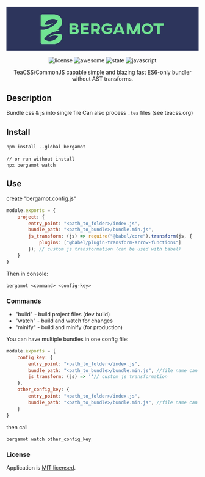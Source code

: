 <p align="center">
    <img alt="Bergamot" title="Bergamot" src="/images/bergamot.jpg">
</p>

<p align="center">
    <img alt="license" src="https://img.shields.io/badge/license-MIT-blue.svg">
    <img alt="awesome" src="https://camo.githubusercontent.com/fef0a78bf2b1b477ba227914e3eff273d9b9713d/68747470733a2f2f696d672e736869656c64732e696f2f62616467652f617765736f6d652533462d796573212d627269676874677265656e2e737667">
    <img alt="state" src="https://img.shields.io/badge/state-success-lightgrey">
    <img alt="javascript" src="https://img.shields.io/badge/javascript-+-green">
</p>

<p align="center">
    TeaCSS/CommonJS capable simple and blazing fast ES6-only bundler without AST transforms.
</p>


## Description
Bundle css & js into single file
Can also process `.tea` files (see teacss.org)

## Install
```
npm install --global bergamot 

// or run without install
npx bergamot watch
```

## Use
create "bergamot.config.js"
```javascript
module.exports = {
    project: {
        entry_point: "<path_to_folder>/index.js",
        bundle_path: "<path_to_bundle>/bundle.min.js",
        js_transform: (js) => require("@babel/core").transform(js, {
            plugins: ["@babel/plugin-transform-arrow-functions"]
        }); // custom js transformation (can be used with babel) 
    }
}
```

Then in console:
```
bergamot <command> <config-key>
```

### Commands
- "build"  - build project files (dev build)
- "watch"  - build and watch for changes
- "minify" - build and minify (for production)

You can have multiple bundles in one config file:
```javascript
module.exports = {
    config_key: {
        entry_point: "<path_to_folder>/index.js",
        bundle_path: "<path_to_bundle>/bundle.min.js", //file name can be changed
        js_transform: (js) => ''// custom js transformation 
    },
    other_config_key: {
        entry_point: "<path_to_folder>/index.js",
        bundle_path: "<path_to_bundle>/bundle.min.js", //file name can be changed
    }
}
```
then call
```
bergamot watch other_config_key
```

### License

Application is [MIT licensed](./LICENSE).